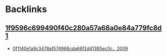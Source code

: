 
# Backlinks
## [1f9596c699490f40c280a57a68a0e84a779fc8d1](1f9596c699490f40c280a57a68a0e84a779fc8d1.md)
- [0f1140e1a9c3478af574966cda66f2d41385ec0c，2009](0f1140e1a9c3478af574966cda66f2d41385ec0c，2009.md)

